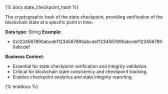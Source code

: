 {% docs state_checkpoint_hash %}

The cryptographic hash of the state checkpoint, providing verification of the blockchain state at a specific point in time.

**Data type:** String
**Example:**
- 0x1234567890abcdef1234567890abcdef1234567890abcdef1234567890abcdef

**Business Context:**
- Essential for state checkpoint verification and integrity validation.
- Critical for blockchain state consistency and checkpoint tracking.
- Enables checkpoint analytics and state integrity reporting.

{% enddocs %} 